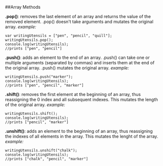 ##Array Methods

**.pop()**: removes the last element of an array and returns the value of the removed element. .pop() doesn't take arguments and mutates the original array.
*example:*
```
var writingUtensils = ["pen", "pencil", "quill"];
writingUtensils.pop();
console.log(writingUtensils);
//prints ["pen", "pencil"]
```

**.push()**: adds an element to the end of an array. .push() can take one or multiple arguments (separated by commas) and inserts them at the end of the original array. .push() mutates the original array.
*example:*
```
writingUtensils.push("marker");
console.log(writingUtensils);
//prints ["pen", "pencil", "marker"]
```

**.shift()**: removes the first element at the beginning of an array, thus reassigning the 0 index and all subsequent indexes. This mutates the length of the original array.
*example:*
```
writingUtensils.shift();
console.log(writingUtensils);
//prints ["pencil", "marker"]
```
**.unshift()**: adds an element to the beginning of an array, thus reassigning the indexes of all elements in the array. This mutates the lenght of the array.
*example:*
```
writingUtensils.unshift("chalk");
console.log(writingUtensils);
//prints ["chalk", "pencil", "marker"]
```
